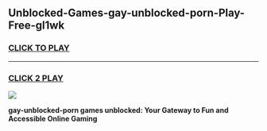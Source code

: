 
## Unblocked-Games-gay-unblocked-porn-Play-Free-gl1wk
<h3>
<a href="https://premium76.site?title=gay-unblocked-porn&ref=19M">CLICK TO PLAY</a></h3>
<hr>

<h3>
<a href="https://premium76.site?title=gay-unblocked-porn&ref=19M">CLICK 2 PLAY</a>
  
</h3>

<a href="https://premium76.site?title=gay-unblocked-porn&ref=19M"><img src="https://clearcache.store/games.png"></a>


**gay-unblocked-porn games unblocked: Your Gateway to Fun and Accessible Online Gaming**
